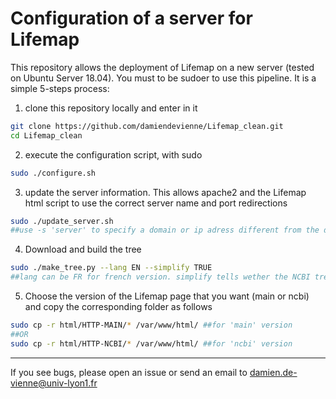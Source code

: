 # Configuration of a server for Lifemap

This repository allows the deployment of Lifemap on a new server (tested on Ubuntu Server 18.04). 
You must to be sudoer to use this pipeline. 
It is a simple 5-steps process: 

1. clone this repository locally and enter in it

```bash
git clone https://github.com/damiendevienne/Lifemap_clean.git
cd Lifemap_clean
```
2. execute the configuration script, with sudo

```bash
sudo ./configure.sh
```
3. update the server information. This allows apache2 and the Lifemap html script to use the correct server name and port redirections

```bash
sudo ./update_server.sh
##use -s 'server' to specify a domain or ip adress different from the default one (retrieved with command 'curl ificonfig.me')
```
4. Download and build the tree

```bash
sudo ./make_tree.py --lang EN --simplify TRUE
##lang can be FR for french version. simplify tells wether the NCBI tree should be simplified beforehand by removing unidentified species. 
```

5. Choose the version of the Lifemap page that you want (main or ncbi) and copy the corresponding folder as follows
```bash
sudo cp -r html/HTTP-MAIN/* /var/www/html/ ##for 'main' version
##OR
sudo cp -r html/HTTP-NCBI/* /var/www/html/ ##for 'ncbi' version
```




---

If you see bugs, please open an issue or send an email to damien.de-vienne@univ-lyon1.fr

